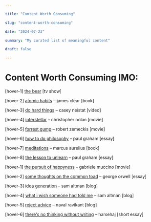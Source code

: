 ```yaml
---

title: "Content Worth Consuming"

slug: "content-worth-consuming"

date: "2024-07-23"

summary: "My curated list of meaningful content"

draft: false

---
```


  

# Content Worth Consuming IMO:

  

[hover-1] [the bear](https://www.fxnetworks.com/shows/the-bear) [tv show]

[hover-2] [atomic habits](https://jamesclear.com/atomic-habits) – james clear [book]

[hover-3] [do hard things](https://youtu.be/StMltAX0mp0?si=0T_LZzx2RxzdUvzk) – casey neistat [video]

[hover-4] [interstellar](https://www.warnerbros.com/movies/interstellar) – christopher nolan [movie]

[hover-5] [forrest gump](https://www.paramount.com/movies/forrest-gump) – robert zemeckis [movie]

[hover-6] [how to do philosophy](https://paulgraham.com/philosophy.html) – paul graham [essay]

[hover-7] [meditations](https://www.penguinrandomhouse.com/books/566528/meditations-by-marcus-aurelius/) – marcus aurelius [book]

[hover-8] [the lesson to unlearn](https://paulgraham.com/lesson.html) – paul graham [essay]

[hover-1] [the pursuit of happyness](https://www.sonypictures.com/movies/thepursuitofhappyness) – gabriele muccino [movie]

[hover-2] [some thoughts on the common toad](https://orwell.ru/library/articles/Common_Toad/english/e_ctoad) – george orwell [essay]

[hover-3] [idea generation](https://blog.samaltman.com/idea-generation) – sam altman [blog]

[hover-4] [what i wish someone had told me](https://blog.samaltman.com/what-i-wish-someone-had-told-me) – sam altman [blog]

[hover-5] [reject advice](https://nav.al/reject-advice) – naval ravikant [blog]

[hover-6] [there's no thinking without writing](https://harsehaj.substack.com/p/theres-no-thinking-without-writing) – harsehaj [short essay]
